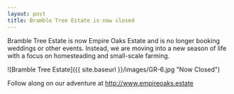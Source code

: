 ```yaml
---
layout: post
title: Bramble Tree Estate is now closed
---
```


Bramble Tree Estate is now Empire Oaks Estate and is no longer booking weddings or other events. Instead, we are moving into a new season of life with a focus on homesteading and small-scale farming.

![Bramble Tree Estate]({{ site.baseurl }}/images/GR-6.jpg "Now Closed")

Follow along on our adventure at <http://www.empireoaks.estate>

